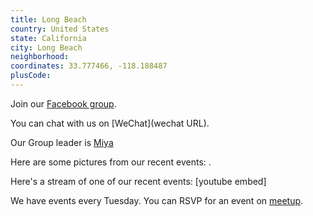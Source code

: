 ```yaml
---
title: Long Beach
country: United States
state: California
city: Long Beach
neighborhood: 
coordinates: 33.777466, -118.188487
plusCode:
---
```

Join our [Facebook group](https://www.facebook.com/groups/fcc.long.beach.ca).

You can chat with us on [WeChat](wechat URL).

Our Group leader is [Miya](freecodecamp.org/miya)

Here are some pictures from our recent events:
![]().

Here's a stream of one of our recent events:
[youtube embed]

We have events every Tuesday. You can RSVP for an event on [meetup](meetupurl).
